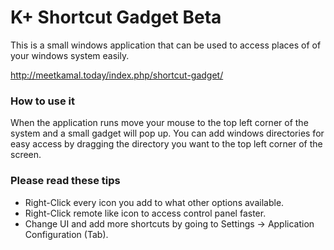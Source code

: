 # K+ Shortcut Gadget Beta
This is a small windows application that can be used to access places of of your windows system easily.

http://meetkamal.today/index.php/shortcut-gadget/

### How to use it
When the application runs move your mouse to the top left corner of the system and a small gadget will pop up.
You can add windows directories for easy access by dragging the directory you want to the top left corner of the screen.

### Please read these tips
* Right-Click every icon you add to what other options available.
* Right-Click remote like icon to access control panel faster.
* Change UI and add more shortcuts by going to Settings -> Application Configuration (Tab).
